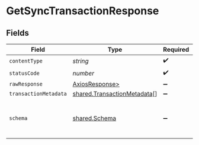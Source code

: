 # GetSyncTransactionResponse


## Fields

| Field                                                                      | Type                                                                       | Required                                                                   | Description                                                                |
| -------------------------------------------------------------------------- | -------------------------------------------------------------------------- | -------------------------------------------------------------------------- | -------------------------------------------------------------------------- |
| `contentType`                                                              | *string*                                                                   | :heavy_check_mark:                                                         | N/A                                                                        |
| `statusCode`                                                               | *number*                                                                   | :heavy_check_mark:                                                         | N/A                                                                        |
| `rawResponse`                                                              | [AxiosResponse>](https://axios-http.com/docs/res_schema)                   | :heavy_minus_sign:                                                         | N/A                                                                        |
| `transactionMetadata`                                                      | [shared.TransactionMetadata](../../models/shared/transactionmetadata.md)[] | :heavy_minus_sign:                                                         | Success                                                                    |
| `schema`                                                                   | [shared.Schema](../../models/shared/schema.md)                             | :heavy_minus_sign:                                                         | Your API request was not properly authorized.                              |
